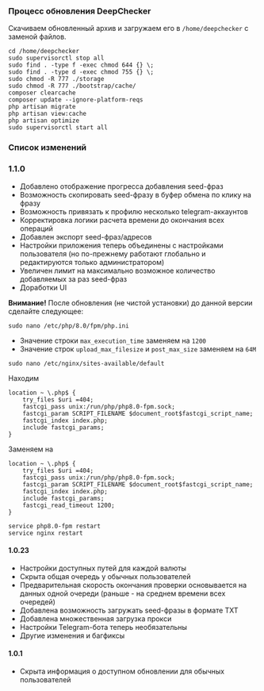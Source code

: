 ### Процесс обновления DeepChecker

Скачиваем обновленный архив и загружаем его в `/home/deepchecker` с заменой файлов.

```
cd /home/deepchecker
sudo supervisorctl stop all
sudo find . -type f -exec chmod 644 {} \;
sudo find . -type d -exec chmod 755 {} \;
sudo chmod -R 777 ./storage
sudo chmod -R 777 ./bootstrap/cache/
composer clearcache
composer update --ignore-platform-reqs
php artisan migrate
php artisan view:cache
php artisan optimize
sudo supervisorctl start all
```

### Список изменений

### 1.1.0

- Добавлено отображение прогресса добавления seed-фраз
- Возможность скопировать seed-фразу в буфер обмена по клику на фразу
- Возможность привязать к профилю несколько telegram-аккаунтов
- Корректировка логики расчета времени до окончания всех операций
- Добавлен экспорт seed-фраз/адресов
- Настройки приложения теперь объединены с настройками пользователя (но по-прежнему работают глобально и редактируются только администратором)
- Увеличен лимит на максимально возможное количество добавляемых за раз seed-фраз
- Доработки UI

**Внимание!** После обновления (не чистой установки) до данной версии сделайте следующее:

``` 
sudo nano /etc/php/8.0/fpm/php.ini
```

- Значение строки `max_execution_time` заменяем на `1200`
- Значение строк `upload_max_filesize` и `post_max_size` заменяем на `64M`

``` 
sudo nano /etc/nginx/sites-available/default
```

Находим

``` 
location ~ \.php$ {
    try_files $uri =404;
    fastcgi_pass unix:/run/php/php8.0-fpm.sock;
    fastcgi_param SCRIPT_FILENAME $document_root$fastcgi_script_name;
    fastcgi_index index.php;
    include fastcgi_params;
}
```

Заменяем на 

``` 
location ~ \.php$ {
    try_files $uri =404;
    fastcgi_pass unix:/run/php/php8.0-fpm.sock;
    fastcgi_param SCRIPT_FILENAME $document_root$fastcgi_script_name;
    fastcgi_index index.php;
    include fastcgi_params;
    fastcgi_read_timeout 1200;
}
```

```
service php8.0-fpm restart
service nginx restart
```

#### 1.0.23

- Настройки доступных путей для каждой валюты
- Скрыта общая очередь у обычных пользователей
- Предварительная скорость окончания проверки основывается на данных одной очереди (раньше - на среднем времени всех очередей)
- Добавлена возможность загружать seed-фразы в формате TXT
- Добавлена множественная загрузка прокси
- Настройки Telegram-бота теперь необязательны
- Другие изменения и багфиксы

#### 1.0.1

- Скрыта информация о доступном обновлении для обычных пользователей
